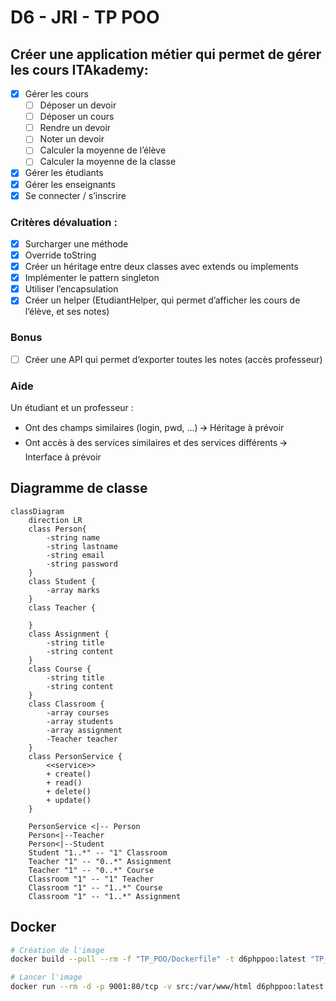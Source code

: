 # D6 - JRI - TP POO
## Créer une application métier qui permet de gérer les cours ITAkademy:

- [x] Gérer les cours
    - [ ] Déposer un devoir
    - [ ] Déposer un cours
    - [ ] Rendre un devoir
    - [ ] Noter un devoir
    - [ ] Calculer la moyenne de l’élève
    - [ ] Calculer la moyenne de la classe
- [x] Gérer les étudiants
- [x] Gérer les enseignants
- [x] Se connecter / s’inscrire

### Critères dévaluation :
- [x] Surcharger une méthode
- [x] Override toString
- [x] Créer un héritage entre deux classes avec extends ou implements
- [x] Implémenter le pattern singleton
- [x] Utiliser l’encapsulation
- [x] Créer un helper (EtudiantHelper, qui permet d’afficher les cours de l’élève, et ses notes)

### Bonus

- [ ] Créer une API qui permet d’exporter toutes les notes (accès professeur)

### Aide
Un étudiant et un professeur :
- Ont des champs similaires (login, pwd, …) 🡪 Héritage à prévoir
- Ont accès à des services similaires et des services différents 🡪 Interface à prévoir

## Diagramme de classe

```mermaid
classDiagram
    direction LR
    class Person{
        -string name
        -string lastname
        -string email
        -string password
    }
    class Student {
        -array marks
    }
    class Teacher {

    }
    class Assignment {
        -string title
        -string content
    }
    class Course {
        -string title
        -string content
    }
    class Classroom {
        -array courses
        -array students
        -array assignment
        -Teacher teacher
    }
    class PersonService {
        <<service>>
        + create()
        + read()
        + delete()
        + update()
    }
   
    PersonService <|-- Person 
    Person<|--Teacher
    Person<|--Student
    Student "1..*" -- "1" Classroom
    Teacher "1" -- "0..*" Assignment
    Teacher "1" -- "0..*" Course
    Classroom "1" -- "1" Teacher
    Classroom "1" -- "1..*" Course
    Classroom "1" -- "1..*" Assignment
```

## Docker

```bash
# Création de l'image
docker build --pull --rm -f "TP_POO/Dockerfile" -t d6phppoo:latest "TP_POO"
```

```bash
# Lancer l'image
docker run --rm -d -p 9001:80/tcp -v src:/var/www/html d6phppoo:latest
```